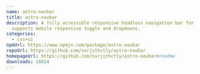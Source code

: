 ```yaml
---
name: astro-navbar
title: astro-navbar
description: A fully accessible responsive headless navigation bar for Astro. It
  supports mobile responsive toggle and dropdowns.
categories:
  - css+ui
npmUrl: https://www.npmjs.com/package/astro-navbar
repoUrl: https://github.com/surjithctly/astro-navbar
homepageUrl: https://github.com/surjithctly/astro-navbar#readme
downloads: 16024
---
```

